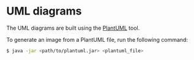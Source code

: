 # UML diagrams

The UML diagrams are built using the [PlantUML](https://plantuml.com/) tool.

To generate an image from a PlantUML file, run the following command:
```sh
$ java -jar <path/to/plantuml.jar> <plantuml_file>
```
